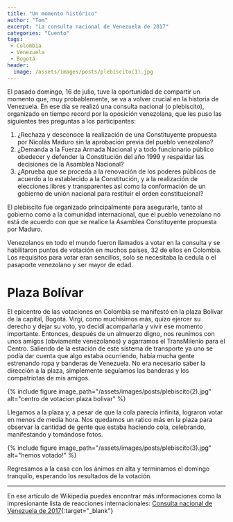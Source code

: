 ```yaml
---
title: "Un momento histórico"
author: "Tom"
excerpt: "La consulta nacional de Venezuela de 2017"
categories: "Cuento"
tags: 
 - Colombia
 - Venezuela
 - Bogotá
header:
  image: /assets/images/posts/plebiscito(1).jpg
---
```


El pasado domingo, 16 de julio, tuve la oportunidad de compartir un momento que, muy probablemente, se va a volver crucial en la historia de Venezuela. En ese día se realizó una consulta nacional (o plebiscito), organizado en tiempo record por la oposición venezolana, que les puso las siguientes tres preguntas a los participantes: 

1.	¿Rechaza y desconoce la realización de una Constituyente propuesta por Nicolás Maduro sin la aprobación previa del pueblo venezolano?
2.	¿Demanda a la Fuerza Armada Nacional y a todo funcionario público obedecer y defender la Constitución del año 1999 y respaldar las decisiones de la Asamblea Nacional?
3.	¿Aprueba que se proceda a la renovación de los poderes públicos de acuerdo a lo establecido a la Constitución, y a la realización de elecciones libres y transparentes así como la conformación de un gobierno de unión nacional para restituir el orden constitucional?

El plebiscito fue organizado principalmente para asegurarle, tanto al gobierno como a la comunidad internacional, que el pueblo venezolano no está de acuerdo con que se realice la Asamblea Constituyente propuesta por Maduro.

Venezolanos en todo el mundo fueron llamados a votar en la consulta y se habilitaron puntos de votación en muchos países, 32 de ellos en Colombia. Los requisitos para votar eran sencillos, solo se necesitaba la cedula o el pasaporte venezolano y ser mayor de edad. 

# Plaza Bolívar 

El epicentro de las votaciones en Colombia se manifestó en la plaza Bolívar de la capital, Bogotá. Virgi, como muchísimos más, quizo ejercer su derecho y dejar su voto, yo decidí acompañarla y vivir ese momento importante. Entonces, después de un almuerzo digno, nos reunimos con unos amigos (obviamente venezolanos) y agarramos el TransMilenio para el Centro. Saliendo de la estación de este sistema de transporte ya uno se podía dar cuenta que algo estaba ocurriendo, había mucha gente estrenando ropa y banderas de Venezuela. No era necesario saber la dirección a la plaza, simplemente seguíamos las banderas y los compatriotas de mis amigos.

{% include figure image_path="/assets/images/posts/plebiscito(2).jpg" alt="centro de votacion plaza bolivar" %} 

Llegamos a la plaza y, a pesar de que la cola parecía infinita, lograron votar en menos de media hora. Nos quedamos un ratico más en la plaza para observar la cantidad de gente que estaba haciendo cola, celebrando, manifestando y tomándose fotos.

{% include figure image_path="/assets/images/posts/plebiscito(3).jpg" alt="hemos votado!" %}

Regresamos a la casa con los ánimos en alta y terminamos el domingo tranquilo, esperando los resultados de la votación.


---
 En ese artículo de Wikipedia puedes encontrar más informaciones como la impresionante lista de reacciones internacionales: [Consulta nacional de Venezuela de 2017](https://es.wikipedia.org/wiki/Consulta_nacional_de_Venezuela_de_2017){:target="_blank"}